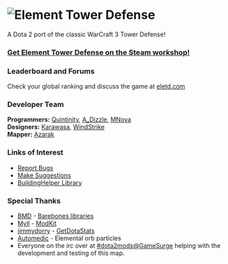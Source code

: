 ![Element Tower Defense](http://i.imgur.com/QJ4OxCI.png)
============

A Dota 2 port of the classic WarCraft 3 Tower Defense!

### [Get Element Tower Defense on the Steam workshop!](https://steamcommunity.com/sharedfiles/filedetails/?id=626780182)

### Leaderboard and Forums
Check your global ranking and discuss the game at [eletd.com](http://www.eletd.com/)

### Developer Team
**Programmers:** [Quintinity], [A_Dizzle], [MNoya]<br>
**Designers:** [Karawasa], [WindStrike]<br>
**Mapper:** [Azarak]<br>

### Links of Interest
* [Report Bugs](http://forums.eletd.com/forum/102-bug-reports/)
* [Make Suggestions](http://forums.eletd.com/forum/95-suggestions/)
* [BuildingHelper Library](https://github.com/MNoya/BuildingHelper)

### Special Thanks
* [BMD] - [Barebones libraries](https://github.com/bmddota/barebones)
* [Myll] - [ModKit](https://github.com/stephenfournier/Dota-2-ModKit/)
* [jimmydorry] - [GetDotaStats](http://getdotastats.com/)
* [Automedic] - Elemental orb particles
* Everyone on the irc over at [#dota2mods@GameSurge](https://kiwiirc.com/client/irc.gamesurge.net/?#dota2mods) helping with the development and testing of this map.

[EleTD]:http://www.eletd.com/
[Quintinity]:http://steamcommunity.com/id/quintinity/
[Azarak]:http://steamcommunity.com/profiles/76561198019839522/
[Karawasa]:http://steamcommunity.com/id/karawasa/
[BMD]:http://steamcommunity.com/profiles/76561198029169398/
[A_Dizzle]:http://steamcommunity.com/id/a_dizzle/
[MNoya]:http://steamcommunity.com/id/mnoya/
[WindStrike]:http://steamcommunity.com/profiles/76561197995227322
[Myll]:http://steamcommunity.com/id/Myll
[jimmydorry]:http://steamcommunity.com/id/jimmydorry
[Automedic]:http://steamcommunity.com/id/Automedic
